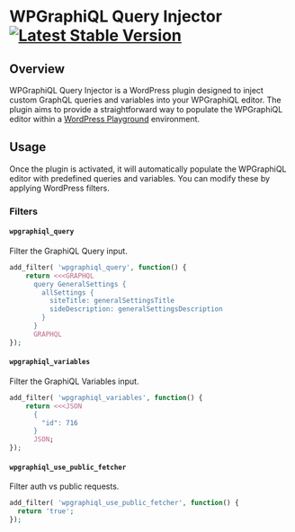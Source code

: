 # WPGraphiQL Query Injector [![Latest Stable Version](https://poser.pugx.org/josephfusco/wpgraphiql-query-injector/v/stable)](https://packagist.org/packages/josephfusco/wpgraphiql-query-injector)

## Overview

WPGraphiQL Query Injector is a WordPress plugin designed to inject custom GraphQL queries and variables into your WPGraphiQL editor. The plugin aims to provide a straightforward way to populate the WPGraphiQL editor within a [WordPress Playground](https://developer.wordpress.org/playground/) environment.

## Usage

Once the plugin is activated, it will automatically populate the WPGraphiQL editor with predefined queries and variables. You can modify these by applying WordPress filters.

### Filters

#### `wpgraphiql_query`

Filter the GraphiQL Query input.

```php
add_filter( 'wpgraphiql_query', function() {
    return <<<GRAPHQL
      query GeneralSettings {
        allSettings {
          siteTitle: generalSettingsTitle
          sideDescription: generalSettingsDescription
        }
      }
      GRAPHQL
});
```

#### `wpgraphiql_variables`

Filter the GraphiQL Variables input.

```php
add_filter( 'wpgraphiql_variables', function() {
    return <<<JSON
      {
        "id": 716
      }
      JSON;
});
```

#### `wpgraphiql_use_public_fetcher`

Filter auth vs public requests.

```php
add_filter( 'wpgraphiql_use_public_fetcher', function() {
  return 'true';
});
